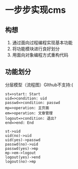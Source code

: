 # 一步步实现cms

## 构想

1. 通过面向过程编程实现基本功能
2. 将功能模块进行良好划分
3. 用面向对象编程方式重构代码

## 功能划分

分层模型（流程图）GIthub不支持:(

```flow
st=>start: Start
uid=>condition: uid
passwd=>condition: passwd
mp=>operation: 主页面
em=>operation: 文章管理
logout=>condition: 退出?
end=>end: End

st->uid
uid(no)->uid
uid(yes)->passwd
passwd(no)->uid
passwd(yes)->mp
mp->em->logout
logout(yes)->end
logout(no)->mp
```

